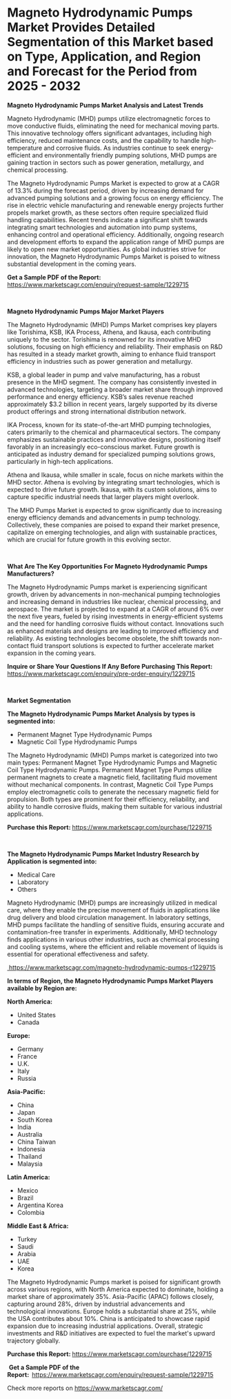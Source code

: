 <p><h1>Magneto Hydrodynamic Pumps Market Provides Detailed Segmentation of this Market based on Type, Application, and Region and Forecast for the Period from 2025 - 2032</h1></p><p><strong>Magneto Hydrodynamic Pumps Market Analysis and Latest Trends</strong></p>
<p><p>Magneto Hydrodynamic (MHD) pumps utilize electromagnetic forces to move conductive fluids, eliminating the need for mechanical moving parts. This innovative technology offers significant advantages, including high efficiency, reduced maintenance costs, and the capability to handle high-temperature and corrosive fluids. As industries continue to seek energy-efficient and environmentally friendly pumping solutions, MHD pumps are gaining traction in sectors such as power generation, metallurgy, and chemical processing.</p><p>The Magneto Hydrodynamic Pumps Market is expected to grow at a CAGR of 13.3% during the forecast period, driven by increasing demand for advanced pumping solutions and a growing focus on energy efficiency. The rise in electric vehicle manufacturing and renewable energy projects further propels market growth, as these sectors often require specialized fluid handling capabilities. Recent trends indicate a significant shift towards integrating smart technologies and automation into pump systems, enhancing control and operational efficiency. Additionally, ongoing research and development efforts to expand the application range of MHD pumps are likely to open new market opportunities. As global industries strive for innovation, the Magneto Hydrodynamic Pumps Market is poised to witness substantial development in the coming years.</p></p>
<p><strong>Get a Sample PDF of the Report:&nbsp;</strong> <a href="https://www.marketscagr.com/enquiry/request-sample/1229715?utm_campaign=2324&utm_medium=2&utm_source=Github&utm_content=ia&utm_term=27022025&utm_id=magneto-hydrodynamic-pumps">https://www.marketscagr.com/enquiry/request-sample/1229715</a></p>
<p>&nbsp;</p>
<p><strong>Magneto Hydrodynamic Pumps Major Market Players</strong></p>
<p><p>The Magneto Hydrodynamic (MHD) Pumps Market comprises key players like Torishima, KSB, IKA Process, Athena, and Ikausa, each contributing uniquely to the sector. Torishima is renowned for its innovative MHD solutions, focusing on high efficiency and reliability. Their emphasis on R&D has resulted in a steady market growth, aiming to enhance fluid transport efficiency in industries such as power generation and metallurgy.</p><p>KSB, a global leader in pump and valve manufacturing, has a robust presence in the MHD segment. The company has consistently invested in advanced technologies, targeting a broader market share through improved performance and energy efficiency. KSB’s sales revenue reached approximately $3.2 billion in recent years, largely supported by its diverse product offerings and strong international distribution network.</p><p>IKA Process, known for its state-of-the-art MHD pumping technologies, caters primarily to the chemical and pharmaceutical sectors. The company emphasizes sustainable practices and innovative designs, positioning itself favorably in an increasingly eco-conscious market. Future growth is anticipated as industry demand for specialized pumping solutions grows, particularly in high-tech applications.</p><p>Athena and Ikausa, while smaller in scale, focus on niche markets within the MHD sector. Athena is evolving by integrating smart technologies, which is expected to drive future growth. Ikausa, with its custom solutions, aims to capture specific industrial needs that larger players might overlook.</p><p>The MHD Pumps Market is expected to grow significantly due to increasing energy efficiency demands and advancements in pump technology. Collectively, these companies are poised to expand their market presence, capitalize on emerging technologies, and align with sustainable practices, which are crucial for future growth in this evolving sector.</p></p>
<p>&nbsp;</p>
<p><strong>What Are The Key Opportunities For Magneto Hydrodynamic Pumps Manufacturers?</strong></p>
<p><p>The Magneto Hydrodynamic Pumps market is experiencing significant growth, driven by advancements in non-mechanical pumping technologies and increasing demand in industries like nuclear, chemical processing, and aerospace. The market is projected to expand at a CAGR of around 6% over the next five years, fueled by rising investments in energy-efficient systems and the need for handling corrosive fluids without contact. Innovations such as enhanced materials and designs are leading to improved efficiency and reliability. As existing technologies become obsolete, the shift towards non-contact fluid transport solutions is expected to further accelerate market expansion in the coming years.</p></p>
<p><strong>Inquire or Share Your Questions If Any Before Purchasing This Report:</strong> <a href="https://www.marketscagr.com/enquiry/pre-order-enquiry/1229715?utm_campaign=2324&utm_medium=2&utm_source=Github&utm_content=ia&utm_term=27022025&utm_id=magneto-hydrodynamic-pumps">https://www.marketscagr.com/enquiry/pre-order-enquiry/1229715</a></p>
<p>&nbsp;</p>
<p><strong>Market Segmentation</strong></p>
<p><strong>The Magneto Hydrodynamic Pumps Market Analysis by types is segmented into:</strong></p>
<p><ul><li>Permanent Magnet Type Hydrodynamic Pumps</li><li>Magnetic Coil Type Hydrodynamic Pumps</li></ul></p>
<p><p>The Magneto Hydrodynamic (MHD) Pumps market is categorized into two main types: Permanent Magnet Type Hydrodynamic Pumps and Magnetic Coil Type Hydrodynamic Pumps. Permanent Magnet Type Pumps utilize permanent magnets to create a magnetic field, facilitating fluid movement without mechanical components. In contrast, Magnetic Coil Type Pumps employ electromagnetic coils to generate the necessary magnetic field for propulsion. Both types are prominent for their efficiency, reliability, and ability to handle corrosive fluids, making them suitable for various industrial applications.</p></p>
<p><strong>Purchase this Report:&nbsp;</strong><a href="https://www.marketscagr.com/purchase/1229715?utm_campaign=2324&utm_medium=2&utm_source=Github&utm_content=ia&utm_term=27022025&utm_id=magneto-hydrodynamic-pumps">https://www.marketscagr.com/purchase/1229715</a></p>
<p>&nbsp;</p>
<p><strong>The Magneto Hydrodynamic Pumps Market Industry Research by Application is segmented into:</strong></p>
<p><ul><li>Medical Care</li><li>Laboratory</li><li>Others</li></ul></p>
<p><p>Magneto Hydrodynamic (MHD) pumps are increasingly utilized in medical care, where they enable the precise movement of fluids in applications like drug delivery and blood circulation management. In laboratory settings, MHD pumps facilitate the handling of sensitive fluids, ensuring accurate and contamination-free transfer in experiments. Additionally, MHD technology finds applications in various other industries, such as chemical processing and cooling systems, where the efficient and reliable movement of liquids is essential for operational effectiveness and safety.</p></p>
<p><a href="https://www.marketscagr.com/magneto-hydrodynamic-pumps-r1229715?utm_campaign=2324&utm_medium=2&utm_source=Github&utm_content=ia&utm_term=27022025&utm_id=magneto-hydrodynamic-pumps">&nbsp;https://www.marketscagr.com/magneto-hydrodynamic-pumps-r1229715</a></p>
<p><strong>In terms of Region, the Magneto Hydrodynamic Pumps Market Players available by Region are:</strong></p>
<p>
    <p> <strong> North America: </strong>
        <ul>
            <li>United States</li>
            <li>Canada</li>
        </ul>
        </p> 
    <p> <strong> Europe: </strong>
        <ul>
            <li>Germany</li>
            <li>France</li>
            <li>U.K.</li>
            <li>Italy</li>
            <li>Russia</li>
        </ul>
        </p> 
    <p> <strong> Asia-Pacific: </strong>
        <ul>
            <li>China</li>
            <li>Japan</li>
            <li>South Korea</li>
            <li>India</li>
            <li>Australia</li>
            <li>China Taiwan</li>
            <li>Indonesia</li>
            <li>Thailand</li>
            <li>Malaysia</li>
        </ul>
        </p> 
    <p> <strong> Latin America: </strong>
        <ul>
            <li>Mexico</li>
            <li>Brazil</li>
            <li>Argentina Korea</li>
            <li>Colombia</li>
        </ul>
        </p> 
    <p> <strong> Middle East & Africa: </strong>
        <ul>
            <li>Turkey</li>
            <li>Saudi</li>
            <li>Arabia</li>
            <li>UAE</li>
            <li>Korea</li>
        </ul>
    </p>
    </p>
<p><p>The Magneto Hydrodynamic Pumps market is poised for significant growth across various regions, with North America expected to dominate, holding a market share of approximately 35%. Asia-Pacific (APAC) follows closely, capturing around 28%, driven by industrial advancements and technological innovations. Europe holds a substantial share at 25%, while the USA contributes about 10%. China is anticipated to showcase rapid expansion due to increasing industrial applications. Overall, strategic investments and R&D initiatives are expected to fuel the market's upward trajectory globally.</p></p>
<p><strong>Purchase this Report: </strong><a href="https://www.marketscagr.com/purchase/1229715?utm_campaign=2324&utm_medium=2&utm_source=Github&utm_content=ia&utm_term=27022025&utm_id=magneto-hydrodynamic-pumps">https://www.marketscagr.com/purchase/1229715</a></p>
<p>&nbsp;<strong>Get a Sample PDF of the Report:&nbsp;&nbsp;</strong><a href="https://www.marketscagr.com/enquiry/request-sample/1229715?utm_campaign=2324&utm_medium=2&utm_source=Github&utm_content=ia&utm_term=27022025&utm_id=magneto-hydrodynamic-pumps">https://www.marketscagr.com/enquiry/request-sample/1229715</a></p>
<p><strong></strong></p>
<p>Check more reports on <a href="https://www.marketscagr.com/?utm_campaign=2324&utm_medium=2&utm_source=Github&utm_content=ia&utm_term=27022025&utm_id=magneto-hydrodynamic-pumps">https://www.marketscagr.com/</a></p>